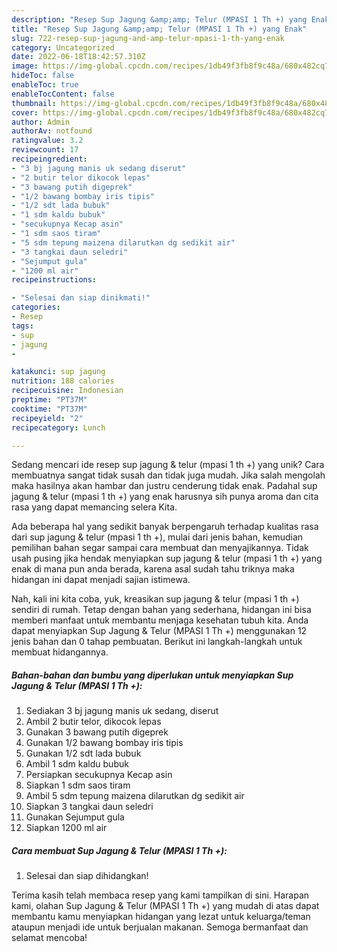 ```yaml
---
description: "Resep Sup Jagung &amp;amp; Telur (MPASI 1 Th +) yang Enak"
title: "Resep Sup Jagung &amp;amp; Telur (MPASI 1 Th +) yang Enak"
slug: 722-resep-sup-jagung-and-amp-telur-mpasi-1-th-yang-enak
category: Uncategorized
date: 2022-06-18T18:42:57.310Z
image: https://img-global.cpcdn.com/recipes/1db49f3fb8f9c48a/680x482cq70/sup-jagung-telur-mpasi-1-th-foto-resep-utama.jpg
hideToc: false
enableToc: true
enableTocContent: false
thumbnail: https://img-global.cpcdn.com/recipes/1db49f3fb8f9c48a/680x482cq70/sup-jagung-telur-mpasi-1-th-foto-resep-utama.jpg
cover: https://img-global.cpcdn.com/recipes/1db49f3fb8f9c48a/680x482cq70/sup-jagung-telur-mpasi-1-th-foto-resep-utama.jpg
author: Admin
authorAv: notfound
ratingvalue: 3.2
reviewcount: 17
recipeingredient:
- "3 bj jagung manis uk sedang diserut"
- "2 butir telor dikocok lepas"
- "3 bawang putih digeprek"
- "1/2 bawang bombay iris tipis"
- "1/2 sdt lada bubuk"
- "1 sdm kaldu bubuk"
- "secukupnya Kecap asin"
- "1 sdm saos tiram"
- "5 sdm tepung maizena dilarutkan dg sedikit air"
- "3 tangkai daun seledri"
- "Sejumput gula"
- "1200 ml air"
recipeinstructions:

- "Selesai dan siap dinikmati!"
categories:
- Resep
tags:
- sup
- jagung
- 

katakunci: sup jagung  
nutrition: 188 calories
recipecuisine: Indonesian
preptime: "PT37M"
cooktime: "PT37M"
recipeyield: "2"
recipecategory: Lunch

---
```





Sedang mencari ide resep sup jagung &amp; telur (mpasi 1 th +) yang unik? Cara membuatnya sangat tidak susah dan tidak juga mudah. Jika salah mengolah maka hasilnya akan hambar dan justru cenderung tidak enak. Padahal sup jagung &amp; telur (mpasi 1 th +) yang enak harusnya sih punya aroma dan cita rasa yang dapat memancing selera Kita.







Ada beberapa hal yang sedikit banyak berpengaruh terhadap kualitas rasa dari sup jagung &amp; telur (mpasi 1 th +), mulai dari jenis bahan, kemudian pemilihan bahan segar sampai cara membuat dan menyajikannya. Tidak usah pusing jika hendak menyiapkan sup jagung &amp; telur (mpasi 1 th +) yang enak di mana pun anda berada, karena asal sudah tahu triknya maka hidangan ini dapat menjadi sajian istimewa.






Nah, kali ini kita coba, yuk, kreasikan sup jagung &amp; telur (mpasi 1 th +) sendiri di rumah. Tetap dengan bahan yang sederhana, hidangan ini bisa memberi manfaat untuk membantu menjaga kesehatan tubuh kita. Anda dapat menyiapkan Sup Jagung &amp; Telur (MPASI 1 Th +) menggunakan 12 jenis bahan dan 0 tahap pembuatan. Berikut ini langkah-langkah untuk membuat hidangannya.

<!--inarticleads1-->

##### Bahan-bahan dan bumbu yang diperlukan untuk menyiapkan Sup Jagung &amp; Telur (MPASI 1 Th +):

1. Sediakan 3 bj jagung manis uk sedang, diserut
1. Ambil 2 butir telor, dikocok lepas
1. Gunakan 3 bawang putih digeprek
1. Gunakan 1/2 bawang bombay iris tipis
1. Gunakan 1/2 sdt lada bubuk
1. Ambil 1 sdm kaldu bubuk
1. Persiapkan secukupnya Kecap asin
1. Siapkan 1 sdm saos tiram
1. Ambil 5 sdm tepung maizena dilarutkan dg sedikit air
1. Siapkan 3 tangkai daun seledri
1. Gunakan Sejumput gula
1. Siapkan 1200 ml air




<!--inarticleads2-->

##### Cara membuat Sup Jagung &amp; Telur (MPASI 1 Th +):


1. Selesai dan siap dihidangkan!



Terima kasih telah membaca resep yang kami tampilkan di sini. Harapan kami, olahan Sup Jagung &amp; Telur (MPASI 1 Th +) yang mudah di atas dapat membantu kamu menyiapkan hidangan yang lezat untuk keluarga/teman ataupun menjadi ide untuk berjualan makanan. Semoga bermanfaat dan selamat mencoba!
